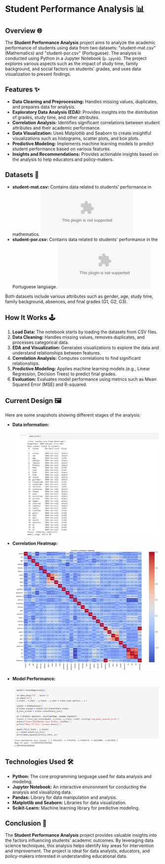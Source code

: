 # Student Performance Analysis 📊

## Overview 🌐

The **Student Performance Analysis** project aims to analyze the academic performance of students using data from two datasets: "student-mat.csv" (Mathematics) and "student-por.csv" (Portuguese). The analysis is conducted using Python in a Jupyter Notebook (`p.ipynb`). The project explores various aspects such as the impact of study time, family background, and social factors on students' grades, and uses data visualization to present findings.

## Features ✨

- **Data Cleaning and Preprocessing:** Handles missing values, duplicates, and prepares data for analysis.
- **Exploratory Data Analysis (EDA):** Provides insights into the distribution of grades, study time, and other attributes.
- **Correlation Analysis:** Identifies significant correlations between student attributes and their academic performance.
- **Data Visualization:** Uses Matplotlib and Seaborn to create insightful visualizations such as histograms, scatter plots, and box plots.
- **Predictive Modeling:** Implements machine learning models to predict student performance based on various features.
- **Insights and Recommendations:** Provides actionable insights based on the analysis to help educators and policy-makers.

## Datasets 📂

- **student-mat.csv:** Contains data related to students' performance in mathematics.
![student-mat.csv](https://github.com/omarbasha19/Student-Performance-Prediction-using-Machine-Learning/blob/main/Data/student-mat.csv)
- **student-por.csv:** Contains data related to students' performance in the Portuguese language.
![student-por.csv](https://github.com/omarbasha19/Student-Performance-Prediction-using-Machine-Learning/blob/main/Data/student-por.csv)
  
Both datasets include various attributes such as gender, age, study time, family background, absences, and final grades (G1, G2, G3).

## How It Works 🕹️

1. **Load Data:** The notebook starts by loading the datasets from CSV files.
2. **Data Cleaning:** Handles missing values, removes duplicates, and processes categorical data.
3. **EDA and Visualization:** Generates visualizations to explore the data and understand relationships between features.
4. **Correlation Analysis:** Computes correlations to find significant relationships.
5. **Predictive Modeling:** Applies machine learning models (e.g., Linear Regression, Decision Trees) to predict final grades.
6. **Evaluation:** Evaluates model performance using metrics such as Mean Squared Error (MSE) and R-squared.

## Current Design 🖼️

Here are some snapshots showing different stages of the analysis:

- **Data information:**

  ![Data information](https://github.com/omarbasha19/Student-Performance-Prediction-using-Machine-Learning/blob/main/photots/Screen%201.png?raw=true)

- **Correlation Heatmap:**

  ![Correlation Heatmap](https://github.com/omarbasha19/Student-Performance-Prediction-using-Machine-Learning/blob/main/photots/Screen%202.png?raw=true)

- **Model Performance:**

  ![Model Performance](https://github.com/omarbasha19/Student-Performance-Prediction-using-Machine-Learning/blob/main/photots/Screen%203.png?raw=true)


## Technologies Used 🛠️

- **Python:** The core programming language used for data analysis and modeling.
- **Jupyter Notebook:** An interactive environment for conducting the analysis and visualizing data.
- **Pandas:** Library for data manipulation and analysis.
- **Matplotlib and Seaborn:** Libraries for data visualization.
- **Scikit-Learn:** Machine learning library for predictive modeling.

## Conclusion 📝

The **Student Performance Analysis** project provides valuable insights into the factors influencing students' academic outcomes. By leveraging data science techniques, this analysis helps identify key areas for intervention and improvement. The project is ideal for data analysts, educators, and policy-makers interested in understanding educational data.


